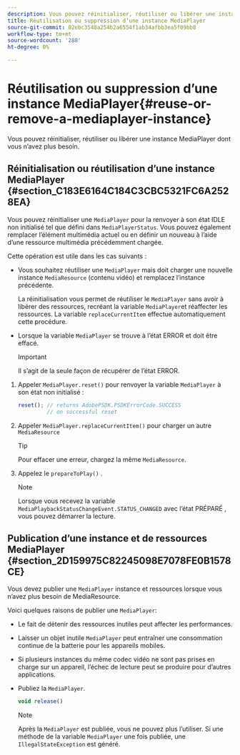 ```yaml
---
description: Vous pouvez réinitialiser, réutiliser ou libérer une instance MediaPlayer dont vous n’avez plus besoin.
title: Réutilisation ou suppression d’une instance MediaPlayer
source-git-commit: 02ebc3548a254b2a6554f1ab34afbb3ea5f09bb8
workflow-type: tm+mt
source-wordcount: '288'
ht-degree: 0%

---
```


# Réutilisation ou suppression d’une instance MediaPlayer{#reuse-or-remove-a-mediaplayer-instance}

Vous pouvez réinitialiser, réutiliser ou libérer une instance MediaPlayer dont vous n’avez plus besoin.

## Réinitialisation ou réutilisation d’une instance MediaPlayer {#section_C183E6164C184C3CBC5321FC6A2528EA}

Vous pouvez réinitialiser une `MediaPlayer` pour la renvoyer à son état IDLE non initialisé tel que défini dans `MediaPlayerStatus`. Vous pouvez également remplacer l’élément multimédia actuel ou en définir un nouveau à l’aide d’une ressource multimédia précédemment chargée.

Cette opération est utile dans les cas suivants :

* Vous souhaitez réutiliser une `MediaPlayer` mais doit charger une nouvelle instance `MediaResource` (contenu vidéo) et remplacez l’instance précédente.

  La réinitialisation vous permet de réutiliser le `MediaPlayer` sans avoir à libérer des ressources, recréant la variable `MediaPlayer`et réaffecter les ressources. La variable `replaceCurrentItem` effectue automatiquement cette procédure.

* Lorsque la variable `MediaPlayer` se trouve à l’état ERROR et doit être effacé.

  >[!IMPORTANT]
  >
  >Il s’agit de la seule façon de récupérer de l’état ERROR.

1. Appeler `MediaPlayer.reset()` pour renvoyer la variable `MediaPlayer` à son état non initialisé :

   ```js
   reset(); // returns AdobePSDK.PSDKErrorCode.SUCCESS 
            // on successful reset
   ```

1. Appeler `MediaPlayer.replaceCurrentItem()` pour charger un autre `MediaResource`

   >[!TIP]
   >
   >Pour effacer une erreur, chargez la même `MediaResource`.

1. Appelez le `prepareToPlay()` .

   >[!NOTE]
   >
   >Lorsque vous recevez la variable `MediaPlaybackStatusChangeEvent.STATUS_CHANGED` avec l’état PRÉPARÉ , vous pouvez démarrer la lecture.

## Publication d’une instance et de ressources MediaPlayer {#section_2D159975C82245098E7078FE0B1578CE}

Vous devez publier une `MediaPlayer` instance et ressources lorsque vous n’avez plus besoin de MediaResource.

Voici quelques raisons de publier une `MediaPlayer`:

* Le fait de détenir des ressources inutiles peut affecter les performances.
* Laisser un objet inutile `MediaPlayer` peut entraîner une consommation continue de la batterie pour les appareils mobiles.
* Si plusieurs instances du même codec vidéo ne sont pas prises en charge sur un appareil, l’échec de lecture peut se produire pour d’autres applications.

* Publiez la `MediaPlayer`.

  ```js
  void release()
  ```

  >[!NOTE]
  >
  >Après la `MediaPlayer` est publiée, vous ne pouvez plus l’utiliser. Si une méthode de la variable `MediaPlayer` une fois publiée, une `IllegalStateException` est généré.
